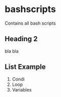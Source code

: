 # bashscripts
Contains all bash scripts

## Heading 2
bla bla

## List Example
1.  Condi
2.  Loop
3.  Variables
